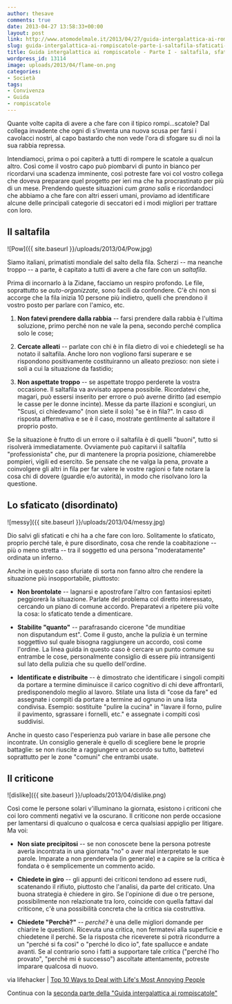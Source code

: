```yaml
---
author: thesave
comments: true
date: 2013-04-27 13:58:33+00:00
layout: post
link: http://www.atomodelmale.it/2013/04/27/guida-intergalattica-ai-rompiscatole-parte-i-saltafila-sfaticati-e-criticoni/
slug: guida-intergalattica-ai-rompiscatole-parte-i-saltafila-sfaticati-e-criticoni
title: Guida intergalattica ai rompiscatole - Parte I - saltafila, sfaticati e criticoni
wordpress_id: 13114
image: uploads/2013/04/flame-on.png
categories:
- Società
tags:
- Convivenza
- Guida
- rompiscatole
---
```


Quante volte capita di avere a che fare con il tipico rompi...scatole? Dal collega invadente che ogni dì s'inventa una nuova scusa per farsi i cavolacci nostri, al capo bastardo che non vede l'ora di sfogare su di noi la sua rabbia repressa.

Intendiamoci, prima o poi capiterà a tutti di rompere le scatole a qualcun altro. Così come il vostro capo può piombarvi di punto in bianco per ricordarvi una scadenza imminente, così potreste fare voi col vostro collega che doveva preparare quel progetto per ieri ma che ha procrastinato per più di un mese. Prendendo queste situazioni _cum grano salis_ e ricordandoci che abbiamo a che fare con altri esseri umani, proviamo ad identificare alcune delle principali categorie di seccatori ed i modi migliori per trattare con loro.

## Il saltafila

![Pow]({{ site.baseurl }}/uploads/2013/04/Pow.jpg)

Siamo italiani, primatisti mondiale del salto della fila. Scherzi -- ma neanche troppo -- a parte, è capitato a tutti di avere a che fare con un _saltafila_.

Prima di incornarlo à la Zidane, facciamo un respiro profondo. Le file, soprattutto se _auto-organizzate,_ sono facili da confondere. C'è chi non si accorge che la fila inizia 10 persone più indietro, quelli che prendono il vostro posto per parlare con l'amico, etc.

	
  1. **Non fatevi prendere dalla rabbia** -- farsi prendere dalla rabbia è l'ultima soluzione, primo perché non ne vale la pena, secondo perché complica solo le cose;

	
  2. **Cercate alleati** -- parlate con chi è in fila dietro di voi e chiedetegli se ha notato il saltafila. Anche loro non vogliono farsi superare e se rispondono positivamente costituiranno un alleato prezioso: non siete i soli a cui la situazione da fastidio;

	
  3. **Non aspettate troppo** -- se aspettate troppo perderete la vostra occasione. Il saltafila va avvisato appena possibile. Ricordatevi che, magari, può essersi inserito per errore o può averne diritto (ad esempio le casse per le donne incinte). Messe da parte illazioni e scongiuri, un "Scusi, ci chiedevamo" (non siete il solo) "se è in fila?". In caso di risposta affermativa e se è il caso, mostrate gentilmente al saltatore il proprio posto.

Se la situazione è frutto di un errore o il saltafila è di quelli "buoni", tutto si risolverà immediatamente. Ovviamente può capitarvi il saltafila "professionista" che, pur di mantenere la propria posizione, chiamerebbe pompieri, vigili ed esercito. Se pensate che ne valga la pena, provate a coinvolgere gli altri in fila per far valere le vostre ragioni o fate notare la cosa chi di dovere (guardie e/o autorità), in modo che risolvano loro la questione.

## Lo sfaticato (disordinato)

![messy]({{ site.baseurl }}/uploads/2013/04/messy.jpg)

Dio salvi gli sfaticati e chi ha a che fare con loro. Solitamente lo sfaticato, proprio perché tale, è pure disordinato, cosa che rende la coabitazione -- più o meno stretta -- tra il soggetto ed una persona "moderatamente" ordinata un inferno.

Anche in questo caso sfuriate di sorta non fanno altro che rendere la situazione più insopportabile, piuttosto:

	
  * **Non brontolate** -- lagnarsi e apostrofare l'altro con fantasiosi epiteti peggiorerà la situazione. Parlate del problema col diretto interessato, cercando un piano di comune accordo. Preparatevi a ripetere più volte la cosa: lo sfaticato tende a dimenticare.

	
  * **Stabilite "quanto"** -- parafrasando cicerone "de munditiae non disputandum est". Come il gusto, anche la pulizia è un termine soggettivo sul quale bisogna raggiungere un accordo, così come l'ordine. La linea guida in questo caso è cercare un punto comune su entrambe le cose, personalmente consiglio di essere più intransigenti sul lato della pulizia che su quello dell'ordine.

	
  * **Identificate e distribuite** -- è dimostrato che identificare i singoli compiti da portare a termine diminuisce il carico cognitivo di chi deve affrontarli, predisponendolo meglio al lavoro. Stilate una lista di "cose da fare" ed assegnate i compiti da portare a termine ad ognuno in una lista condivisa. Esempio: sostituite "pulire la cucina" in "lavare il forno, pulire il pavimento, sgrassare i fornelli, etc." e assegnate i compiti così suddivisi.

Anche in questo caso l'esperienza può variare in base alle persone che incontrate. Un consiglio generale è quello di scegliere bene le proprie battaglie: se non riuscite a raggiungere un accordo su tutto, battetevi soprattutto per le zone "comuni" che entrambi usate.

## Il criticone

![dislike]({{ site.baseurl }}/uploads/2013/04/dislike.png)

Così come le persone solari v'illuminano la giornata, esistono i criticoni che coi loro commenti negativi ve la oscurano. Il criticone non perde occasione per lamentarsi di qualcuno o qualcosa e cerca qualsiasi appiglio per litigare. Ma voi:

	
  * **Non siate precipitosi** -- se non conoscete bene la persona potreste averla incontrata in una giornata "no" o aver mal interpretato le sue parole. Imparate a non prendervela (in generale) e a capire se la critica è fondata o è semplicemente un commento acido.

	
  * **Chiedete in giro** -- gli appunti dei criticoni tendono ad essere rudi, scatenando il rifiuto, piuttosto che l'analisi, da parte del criticato. Una buona strategia è chiedere in giro. Se l'opinione di due o tre persone, possibilmente non relazionate tra loro, coincide con quella fattavi dal criticone, c'è una possibilità concreta che la critica sia costruttiva.

	
  * **Chiedete "Perchè?"** -- _perché?_ è una delle migliori domande per chiarire le questioni. Ricevuta una critica, non fermatevi alla superficie e chiedetene il perché. Se la risposta che riceverete si potrà ricondurre a un "perché si fa così" o "perché lo dico io", fate spallucce e andate avanti. Se al contrario sono i fatti a supportare tale critica ("perché l'ho provato", "perché mi è successo") ascoltate attentamente, potreste imparare qualcosa di nuovo.

via lifehacker | [Top 10 Ways to Deal with Life's Most Annoying People](http://lifehacker.com/5991919/top-10-ways-to-deal-with-lifes-most-annoying-people)

Continua con la [seconda parte della "Guida intergalattica ai rompiscatole"](/2013/04/29/guida-intergalattica-ai-rompiscatole-parte-ii-ritardatari-fracassoni-e-ossessivi/)
